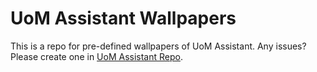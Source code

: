 # UoM Assistant Wallpapers

This is a repo for pre-defined wallpapers of UoM Assistant. Any issues? Please create one in [UoM Assistant Repo](https://github.com/uom-assistant/uom-assistant).
